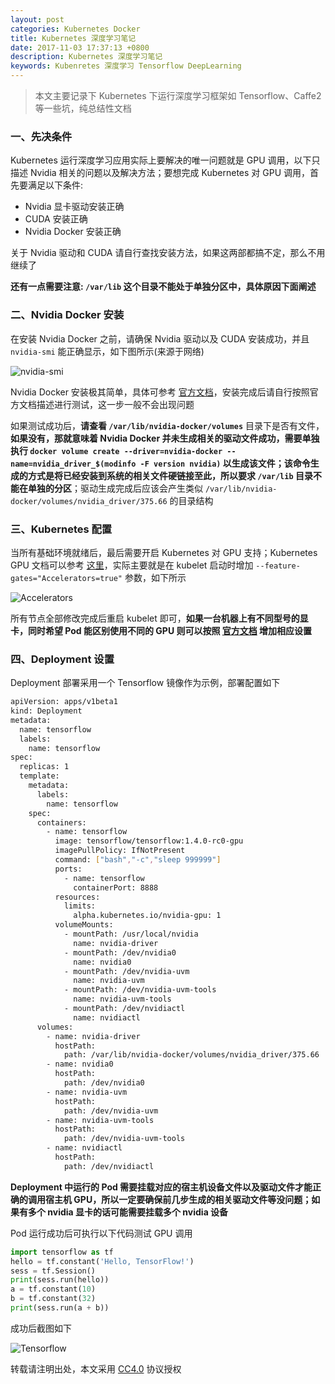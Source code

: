 ```yaml
---
layout: post
categories: Kubernetes Docker
title: Kubernetes 深度学习笔记
date: 2017-11-03 17:37:13 +0800
description: Kubernetes 深度学习笔记
keywords: Kubenretes 深度学习 Tensorflow DeepLearning
---
```


> 本文主要记录下 Kubernetes 下运行深度学习框架如 Tensorflow、Caffe2 等一些坑，纯总结性文档


### 一、先决条件

Kubernetes 运行深度学习应用实际上要解决的唯一问题就是 GPU 调用，以下只描述 Nvidia 相关的问题以及解决方法；要想完成 Kubernetes 对 GPU 调用，首先要满足以下条件:

- Nvidia 显卡驱动安装正确
- CUDA 安装正确
- Nvidia Docker 安装正确


关于 Nvidia 驱动和 CUDA 请自行查找安装方法，如果这两部都搞不定，那么不用继续了

**还有一点需要注意: `/var/lib` 这个目录不能处于单独分区中，具体原因下面阐述**

### 二、Nvidia Docker 安装

在安装 Nvidia Docker 之前，请确保 Nvidia 驱动以及 CUDA 安装成功，并且 `nvidia-smi` 能正确显示，如下图所示(来源于网络)

![nvidia-smi](https://ws3.sinaimg.cn/large/006tNc79ly1fl3vz0yt6tj30wy0mg4qp.jpg)

Nvidia Docker 安装极其简单，具体可参考 [官方文档](https://github.com/NVIDIA/nvidia-docker)，安装完成后请自行按照官方文档描述进行测试，这一步一般不会出现问题

如果测试成功后，**请查看 `/var/lib/nvidia-docker/volumes`** 目录下是否有文件，**如果没有，那就意味着 Nvidia Docker 并未生成相关的驱动文件成功，需要单独执行 `docker volume create --driver=nvidia-docker --name=nvidia_driver_$(modinfo -F version nvidia)` 以生成该文件；该命令生成的方式是将已经安装到系统的相关文件硬链接至此，所以要求 `/var/lib` 目录不能在单独的分区**；驱动生成完成后应该会产生类似 `/var/lib/nvidia-docker/volumes/nvidia_driver/375.66` 的目录结构

### 三、Kubernetes 配置

当所有基础环境就绪后，最后需要开启 Kubernetes 对 GPU 支持；Kubernetes GPU 文档可以参考 [这里](https://kubernetes.io/docs/tasks/manage-gpus/scheduling-gpus)，实际主要就是在 kubelet 启动时增加 `--feature-gates="Accelerators=true"` 参数，如下所示

![Accelerators](https://ws3.sinaimg.cn/large/006tKfTcly1fl4zj170jxj31is0z8ahj.jpg)

所有节点全部修改完成后重启 kubelet 即可，**如果一台机器上有不同型号的显卡，同时希望 Pod 能区别使用不同的 GPU 则可以按照 [官方文档](https://kubernetes.io/docs/tasks/manage-gpus/scheduling-gpus/#api) 增加相应设置**


### 四、Deployment 设置

Deployment 部署采用一个 Tensorflow 镜像作为示例，部署配置如下

``` sh
apiVersion: apps/v1beta1
kind: Deployment
metadata:
  name: tensorflow
  labels:
    name: tensorflow
spec:
  replicas: 1
  template:
    metadata:
      labels:
        name: tensorflow
    spec:
      containers:
        - name: tensorflow
          image: tensorflow/tensorflow:1.4.0-rc0-gpu
          imagePullPolicy: IfNotPresent
          command: ["bash","-c","sleep 999999"]
          ports:
            - name: tensorflow
              containerPort: 8888
          resources: 
            limits: 
              alpha.kubernetes.io/nvidia-gpu: 1
          volumeMounts:
            - mountPath: /usr/local/nvidia
              name: nvidia-driver
            - mountPath: /dev/nvidia0
              name: nvidia0
            - mountPath: /dev/nvidia-uvm
              name: nvidia-uvm
            - mountPath: /dev/nvidia-uvm-tools
              name: nvidia-uvm-tools
            - mountPath: /dev/nvidiactl
              name: nvidiactl
      volumes:
        - name: nvidia-driver
          hostPath:
            path: /var/lib/nvidia-docker/volumes/nvidia_driver/375.66
        - name: nvidia0
          hostPath:
            path: /dev/nvidia0
        - name: nvidia-uvm
          hostPath:
            path: /dev/nvidia-uvm
        - name: nvidia-uvm-tools
          hostPath:
            path: /dev/nvidia-uvm-tools
        - name: nvidiactl
          hostPath:
            path: /dev/nvidiactl
```

**Deployment 中运行的 Pod 需要挂载对应的宿主机设备文件以及驱动文件才能正确的调用宿主机 GPU，所以一定要确保前几步生成的相关驱动文件等没问题；如果有多个 nvidia 显卡的话可能需要挂载多个 nvidia 设备**

Pod 运行成功后可执行以下代码测试 GPU 调用

``` python
import tensorflow as tf
hello = tf.constant('Hello, TensorFlow!')
sess = tf.Session()
print(sess.run(hello))
a = tf.constant(10)
b = tf.constant(32)
print(sess.run(a + b))
```

成功后截图如下

![Tensorflow](https://ws2.sinaimg.cn/large/006tKfTcly1fl501nwxhyj31kw0ti7nd.jpg)

转载请注明出处，本文采用 [CC4.0](http://creativecommons.org/licenses/by-nc-nd/4.0/) 协议授权
